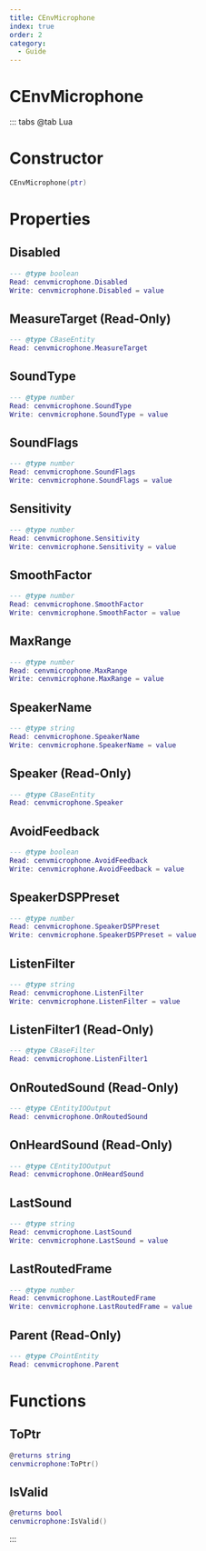 ```yaml
---
title: CEnvMicrophone
index: true
order: 2
category:
  - Guide
---
```


# CEnvMicrophone

::: tabs
@tab Lua
# Constructor
```lua
CEnvMicrophone(ptr)
```
# Properties
## Disabled 
```lua
--- @type boolean
Read: cenvmicrophone.Disabled
Write: cenvmicrophone.Disabled = value
```
## MeasureTarget (Read-Only)
```lua
--- @type CBaseEntity
Read: cenvmicrophone.MeasureTarget
```
## SoundType 
```lua
--- @type number
Read: cenvmicrophone.SoundType
Write: cenvmicrophone.SoundType = value
```
## SoundFlags 
```lua
--- @type number
Read: cenvmicrophone.SoundFlags
Write: cenvmicrophone.SoundFlags = value
```
## Sensitivity 
```lua
--- @type number
Read: cenvmicrophone.Sensitivity
Write: cenvmicrophone.Sensitivity = value
```
## SmoothFactor 
```lua
--- @type number
Read: cenvmicrophone.SmoothFactor
Write: cenvmicrophone.SmoothFactor = value
```
## MaxRange 
```lua
--- @type number
Read: cenvmicrophone.MaxRange
Write: cenvmicrophone.MaxRange = value
```
## SpeakerName 
```lua
--- @type string
Read: cenvmicrophone.SpeakerName
Write: cenvmicrophone.SpeakerName = value
```
## Speaker (Read-Only)
```lua
--- @type CBaseEntity
Read: cenvmicrophone.Speaker
```
## AvoidFeedback 
```lua
--- @type boolean
Read: cenvmicrophone.AvoidFeedback
Write: cenvmicrophone.AvoidFeedback = value
```
## SpeakerDSPPreset 
```lua
--- @type number
Read: cenvmicrophone.SpeakerDSPPreset
Write: cenvmicrophone.SpeakerDSPPreset = value
```
## ListenFilter 
```lua
--- @type string
Read: cenvmicrophone.ListenFilter
Write: cenvmicrophone.ListenFilter = value
```
## ListenFilter1 (Read-Only)
```lua
--- @type CBaseFilter
Read: cenvmicrophone.ListenFilter1
```
## OnRoutedSound (Read-Only)
```lua
--- @type CEntityIOOutput
Read: cenvmicrophone.OnRoutedSound
```
## OnHeardSound (Read-Only)
```lua
--- @type CEntityIOOutput
Read: cenvmicrophone.OnHeardSound
```
## LastSound 
```lua
--- @type string
Read: cenvmicrophone.LastSound
Write: cenvmicrophone.LastSound = value
```
## LastRoutedFrame 
```lua
--- @type number
Read: cenvmicrophone.LastRoutedFrame
Write: cenvmicrophone.LastRoutedFrame = value
```
## Parent (Read-Only)
```lua
--- @type CPointEntity
Read: cenvmicrophone.Parent
```
# Functions
## ToPtr
```lua
@returns string
cenvmicrophone:ToPtr()
```
## IsValid
```lua
@returns bool
cenvmicrophone:IsValid()
```

:::